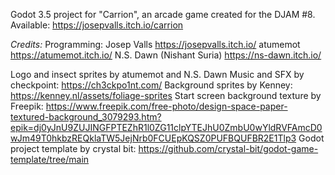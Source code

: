 Godot 3.5 project for "Carrion", an arcade game created for the DJAM #8.
Available: https://josepvalls.itch.io/carrion

*Credits:*
Programming:
Josep Valls https://josepvalls.itch.io/
atumemot https://atumemot.itch.io/
N.S. Dawn (Nishant Suria) https://ns-dawn.itch.io/

Logo and insect sprites by atumemot and N.S. Dawn
Music and SFX by checkpoint: https://ch3ckpo1nt.com/
Background sprites by Kenney: https://kenney.nl/assets/foliage-sprites
Start screen background texture by Freepik: https://www.freepik.com/free-photo/design-space-paper-textured-background_3079293.htm?epik=dj0yJnU9ZUJINGFPTEZhR1l0ZG11clpYTEJhU0ZmbU0wYldRVFAmcD0wJm49T0hkbzREQklaTW5JejNrb0FCUEpKQSZ0PUFBQUFBR2E1Tlp3
Godot project template by crystal bit: https://github.com/crystal-bit/godot-game-template/tree/main
